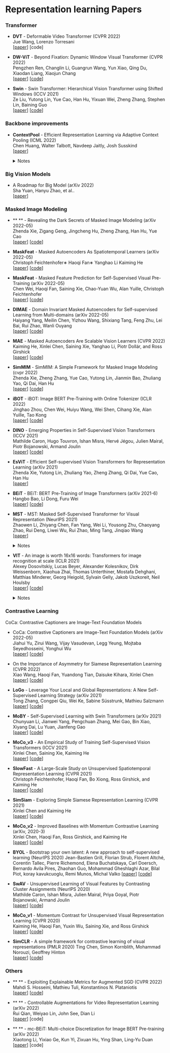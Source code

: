 

# Representation learning Papers

### Transformer

+ **DVT** - Deformable Video Transformer (CVPR 2022)  
Jue Wang, Lorenzo Torresani   
[[paper](https://arxiv.org/pdf/2203.16795.pdf)]  [code]   

+ **DW-ViT** - Beyond Fixation: Dynamic Window Visual Transformer (CVPR 2022)  
Pengzhen Ren, Changlin Li, Guangrun Wang, Yun Xiao, Qing Du, Xiaodan Liang, Xiaojun Chang   
[[paper](https://arxiv.org/abs/2203.12856)]  [[code](https://github.com/pzhren/DW-ViT)]  

+ **Swin** - Swin Transformer: Hierarchical Vision Transformer using Shifted Windows (ICCV 2021)  
Ze Liu, Yutong Lin, Yue Cao, Han Hu, Yixuan Wei, Zheng Zhang, Stephen Lin, Baining Guo   
[[paper](https://openaccess.thecvf.com/content/ICCV2021/papers/Liu_Swin_Transformer_Hierarchical_Vision_Transformer_Using_Shifted_Windows_ICCV_2021_paper.pdf)]  [[code](https://github.com/microsoft/Swin-Transformer)]  

### Backbone improvements

+ **ContextPool** - Efficient Representation Learning via Adaptive Context Pooling (ICML 2022)  
Chen Huang, Walter Talbott, Navdeep Jaitly, Josh Susskind   
[[paper](https://arxiv.org/pdf/2207.01844.pdf)]   
  <details>
    <summary>Notes</summary>
     <img src="imgs/contextpool.png" width = "615" height = "218" alt="referformer" align=center />  
  
    - Key idea:  
         - Proposing ContextPool to adapte the attention granularity for each token by pooling neighboring features, where the pooling weights and support size are adaptively determined, allowing the pooled features to encode meaningful context with varying scale.  
     - Performance:  
        - ImageNet-1K (top1 accuracy). Improves Swin-B from 83.5 to 84.3 and 84.5 to 85.6 with image sizes of 224 and 384, respectively.   
    </details>


### Big Vision Models  
+ A Roadmap for Big Model (arXiv 2022)  
Sha Yuan, Hanyu Zhao, et al..   
[[paper](https://arxiv.org/pdf/2203.14101.pdf)]  



### Masked Image Modeling

+ ** ** - Revealing the Dark Secrets of Masked Image Modeling (arXiv 2022-05)   
Zhenda Xie, Zigang Geng, Jingcheng Hu, Zheng Zhang, Han Hu, Yue Cao   
[[paper](https://arxiv.org/pdf/2205.13543.pdf)] [[code]()]   

+ **MaskFeat** - Masked Autoencoders As Spatiotemporal Learners (arXiv 2022-05)   
Christoph Feichtenhofer∗ Haoqi Fan∗ Yanghao Li Kaiming He   
[[paper](https://arxiv.org/pdf/2205.09113.pdf)] [[code]()]   


+ **MaskFeat** - Masked Feature Prediction for Self-Supervised Visual Pre-Training (arXiv 2022-05)   
Chen Wei, Haoqi Fan, Saining Xie, Chao-Yuan Wu, Alan Yuille, Christoph Feichtenhofer   
[[paper](https://arxiv.org/abs/2112.09133)] [[code](https://github.com/facebookresearch/pytorchvideo)]   


+ **DIMAE** - Domain Invariant Masked Autoencoders for Self-supervised Learning from Multi-domains (arXiv 2022-05)   
Haiyang Yang, Meilin Chen, Yizhou Wang, Shixiang Tang, Feng Zhu, Lei Bai, Rui Zhao, Wanli Ouyang   
[[paper](https://arxiv.org/abs/2205.04771)] [[code]()]   


+ **MAE** - Masked Autoencoders Are Scalable Vision Learners (CVPR 2022)   
Kaiming He, Xinlei Chen, Saining Xie, Yanghao Li, Piotr Dollár, and Ross Girshick   
[[paper](https://arxiv.org/abs/2111.06377)] [[code](https://github.com/facebookresearch/mae)]   


+ **SimMIM** - SimMIM: A Simple Framework for Masked Image Modeling (cvpr 2022)  
Zhenda Xie, Zheng Zhang, Yue Cao, Yutong Lin, Jianmin Bao, Zhuliang Yao, Qi Dai, Han Hu  
[[paper](https://arxiv.org/abs/2111.09886)]  [[code](https://github.com/microsoft/SimMIM)]

+ **iBOT** - iBOT: Image BERT Pre-Training with Online Tokenizer  (ICLR 2022)   
Jinghao Zhou, Chen Wei, Huiyu Wang, Wei Shen, Cihang Xie, Alan Yuille, Tao Kong  
[[paper](https://arxiv.org/pdf/2111.07832.pdf)]  [[code](https://github.com/bytedance/ibot)]   

+ **DINO** - Emerging Properties in Self-Supervised Vision Transformers  (ICCV 2021)   
Mathilde Caron, Hugo Touvron, Ishan Misra, Hervé Jégou, Julien Mairal, Piotr Bojanowski, Armand Joulin  
[[paper](https://openaccess.thecvf.com/content/ICCV2021/papers/Caron_Emerging_Properties_in_Self-Supervised_Vision_Transformers_ICCV_2021_paper.pdf)]  [[code](https://github.com/facebookresearch/dino)]   

+ **EsViT** - Efficient Self-supervised Vision Transformers for Representation Learning  (arXiv 2021)    
Zhenda Xie, Yutong Lin, Zhuliang Yao, Zheng Zhang, Qi Dai, Yue Cao, Han Hu  
[[paper](https://arxiv.org/abs/2106.09785)]    

+ **BEiT** - BEiT: BERT Pre-Training of Image Transformers  (arXiv 2021-6)   
Hangbo Bao, Li Dong, Furu Wei  
[[paper](https://arxiv.org/abs/2106.08254)]  [[code](https://github.com/microsoft/unilm/tree/master/beit)] 

+ **MST** - MST: Masked Self-Supervised Transformer for Visual Representation  (NeurIPS 2021)   
Zhaowen Li, Zhiyang Chen, Fan Yang, Wei Li, Yousong Zhu, Chaoyang Zhao, Rui Deng, Liwei Wu, Rui Zhao, Ming Tang, Jinqiao Wang  
[[paper](https://arxiv.org/abs/2106.05656)]
    <details> <summary>Notes</summary><img src="imgs/MST.png" width = "521" height = "262" alt="MST" align=center /> <div align=center>
    </div></details>
  

+ **VIT** - An image is worth 16x16 words: Transformers for image recognition at scale  (ICLR 2021)   
Alexey Dosovitskiy, Lucas Beyer, Alexander Kolesnikov, Dirk Weissenborn, Xiaohua Zhai, Thomas Unterthiner, Mostafa Dehghani, Matthias Minderer, Georg Heigold, Sylvain Gelly, Jakob Uszkoreit, Neil Houlsby   
[[paper](https://arxiv.org/pdf/2010.11929.pdf)] [[code](https://github.com/google-research/vision_transformer)]
  <details>
    <summary>Notes</summary>
     <img src="imgs/sot/referformer.png" width = "552" height = "258" alt="referformer" align=center />  
    - Key idea:
         - 
     - Performance:
        - 
    </details>
### Contrastive Learning
CoCa: Contrastive Captioners are Image-Text Foundation Models

+ CoCa: Contrastive Captioners are Image-Text Foundation Models (arXiv 2022-05)   
Jiahui Yu, Zirui Wang, Vijay Vasudevan, Legg Yeung, Mojtaba Seyedhosseini, Yonghui Wu   
[[paper](https://arxiv.org/pdf/2205.01917.pdf)]  [[code]()]  

+ On the Importance of Asymmetry for Siamese Representation Learning  (CVPR 2022)   
Xiao Wang, Haoqi Fan, Yuandong Tian, Daisuke Kihara, Xinlei Chen   
[[paper](https://arxiv.org/pdf/2204.00613.pdf)]  [[code]( https://github.com/facebookresearch/asym-siam)]  

+ **LoGo** - Leverage Your Local and Global Representations: A New Self-Supervised Learning Strategy  (arXiv 2021)   
Tong Zhang, Congpei Qiu, Wei Ke, Sabine Süsstrunk, Mathieu Salzmann   
[[paper](https://arxiv.org/pdf/2203.17205.pdf)]  [[code](https://github.com/ztt1024/LoGo-SSL)]  

+ **MoBY** - Self-Supervised Learning with Swin Transformers  (arXiv 2021)   
Chunyuan Li, Jianwei Yang, Pengchuan Zhang, Mei Gao, Bin Xiao, Xiyang Dai, Lu Yuan, Jianfeng Gao  
[[paper](https://arxiv.org/abs/2106.09785)]  [[code](https://github.com/SwinTransformer/Transformer-SSL)] 

+ **MoCo_v3** - An Empirical Study of Training Self-Supervised Vision Transformers (ICCV 2021)  
Xinlei Chen, Saining Xie, Kaiming He   
[[paper](https://openaccess.thecvf.com/content/ICCV2021/papers/Chen_An_Empirical_Study_of_Training_Self-Supervised_Vision_Transformers_ICCV_2021_paper.pdf)]  [[code](https://github.com/facebookresearch/moco-v3)]   


+ **SlowFast** - A Large-Scale Study on Unsupervised Spatiotemporal Representation Learning (CVPR 2021)  
Christoph Feichtenhofer, Haoqi Fan, Bo Xiong, Ross Girshick, and Kaiming He   
[[paper](https://arxiv.org/abs/2104.14558)]  [[code](https://github.com/facebookresearch/SlowFast)]  

+ **SimSiam** - Exploring Simple Siamese Representation Learning (CVPR 2021)  
Xinlei Chen and Kaiming He   
[[paper](https://arxiv.org/pdf/2011.10566.pdf)]  [[code](https://github.com/facebookresearch/simsiam)]  

+ **MoCo_v2** - Improved Baselines with Momentum Contrastive Learning (arXiv, 2020-3)  
Xinlei Chen, Haoqi Fan, Ross Girshick, and Kaiming He   
[[paper](https://arxiv.org/pdf/2003.04297.pdf)]  [[code](https://github.com/facebookresearch/moco)]   

+ **BYOL** - Bootstrap your own latent: A new approach to self-supervised learning  (NeurIPS 2020) 
Jean-Bastien Grill, Florian Strub, Florent Altché, Corentin Tallec, Pierre Richemond, Elena Buchatskaya, Carl Doersch, Bernardo Avila Pires, Zhaohan Guo, Mohammad Gheshlaghi Azar, Bilal Piot, koray kavukcuoglu, Remi Munos, Michal Valko
[[paper](https://proceedings.neurips.cc/paper/2020/file/f3ada80d5c4ee70142b17b8192b2958e-Paper.pdf)]  [[code](https://github.com/deepmind/deepmind-research/tree/master/byol)]  

+ **SwAV** - Unsupervised Learning of Visual Features by Contrasting Cluster Assignments (NeurIPS 2020)  
Mathilde Caron, Ishan Misra, Julien Mairal, Priya Goyal, Piotr Bojanowski, Armand Joulin  
[[paper](https://proceedings.neurips.cc/paper/2020/file/70feb62b69f16e0238f741fab228fec2-Paper.pdf)]  [[code]( https://github.com/facebookresearch/swav)]   

+ **MoCo_v1** - Momentum Contrast for Unsupervised Visual Representation Learning (CVPR 2020)  
Kaiming He, Haoqi Fan, Yuxin Wu, Saining Xie, and Ross Girshick   
[[paper](https://arxiv.org/abs/1911.05722)]  [[code](https://github.com/facebookresearch/moco)]   

+ **SimCLR** - A simple framework for contrastive learning of visual representations (PMLR 2020) 
Ting Chen, Simon Kornblith, Mohammad Norouzi, Geoffrey Hinton  
[[paper](https://arxiv.org/abs/2002.05709)]  [[code](https://github.com/google-research/simclr)]  


### Others
+ ** ** - Exploiting Explainable Metrics for Augmented SGD (CVPR 2022) 
Mahdi S. Hosseini, Mathieu Tuli, Konstantinos N. Plataniotis   
[[paper](https://arxiv.org/pdf/2203.16723.pdf)]  [[code](https://github.com/mahdihosseini/RMSGD)]  

+ ** ** - Controllable Augmentations for Video Representation Learning (arXiv 2022)  
Rui Qian, Weiyao Lin, John See, Dian Li   
[[paper](https://arxiv.org/pdf/2203.16632.pdf)]  [code]  

+ ** ** - mc-BEiT: Multi-choice Discretization for Image BERT Pre-training (arXiv 2022)   
Xiaotong Li, Yixiao Ge, Kun Yi, Zixuan Hu, Ying Shan, Ling-Yu Duan   
[[paper](https://arxiv.org/abs/2203.15371)]  [code]  



